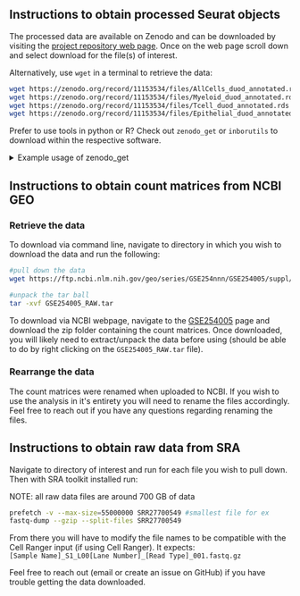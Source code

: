 ## Instructions to obtain processed Seurat objects  

The processed data are available on Zenodo and can be downloaded by visiting the [project repository web page](https://zenodo.org/records/11153534).
Once on the web page scroll down and select download for the file(s) of interest.

Alternatively, use `wget` in a terminal to retrieve the data:
```sh
wget https://zenodo.org/record/11153534/files/AllCells_duod_annotated.rds    # Full dataset
wget https://zenodo.org/record/11153534/files/Myeloid_duod_annotated.rds     # Myeloid cell dataset
wget https://zenodo.org/record/11153534/files/Tcell_duod_annotated.rds       # T cell dataset
wget https://zenodo.org/record/11153534/files/Epithelial_duod_annotated.rds  # Epithelial cell dataset
```

Prefer to use tools in python or R? Check out `zenodo_get` or `inborutils` to download within the respective software. 

<details><summary>Example usage of zenodo_get </summary>
<p>

Below is the code needed to install `zendo_get` using `pip` and the command to download the repositiry specific to this project (this should be completed in an environment with python3 installed).  

Visit the [`zendo_get`](https://github.com/dvolgyes/zenodo_get) page for most up to date instructions.

```sh
#install the python tool using pip
pip3 install zenodo_get

#download the Zenodo repository
zenodo_get 10.5281/zenodo.11153534
```

</p>
</details>

## Instructions to obtain count matrices from NCBI GEO  

### Retrieve the data

To download via command line, navigate to directory in which you wish to download the data and run the following:
```sh
#pull down the data
wget https://ftp.ncbi.nlm.nih.gov/geo/series/GSE254nnn/GSE254005/suppl/GSE254005_RAW.tar

#unpack the tar ball
tar -xvf GSE254005_RAW.tar
```

To download via NCBI webpage, navigate to the [GSE254005](https://www.ncbi.nlm.nih.gov/geo/query/acc.cgi?acc=GSE254005) page and download the zip folder containing the count matrices. Once downloaded, you will likely need to extract/unpack the data before using (should be able to do by right clicking on the `GSE254005_RAW.tar` file).

### Rearrange the data

The count matrices were renamed when uploaded to NCBI. If you wish to use the analysis in it's entirety you will need to rename the files accordingly. Feel free to reach out if you have any questions regarding renaming the files.

## Instructions to obtain raw data from SRA
Navigate to directory of interest and run for each file you wish to pull down. Then with SRA toolkit installed run:

NOTE: all raw data files are around 700 GB of data
```sh
prefetch -v --max-size=55000000 SRR27700549 #smallest file for ex
fastq-dump --gzip --split-files SRR27700549
```
From there you will have to modify the file names to be compatible with the Cell Ranger input (if using Cell Ranger). It expects:  
`[Sample Name]_S1_L00[Lane Number]_[Read Type]_001.fastq.gz`  

Feel free to reach out (email or create an issue on GitHub) if you have trouble getting the data downloaded.


